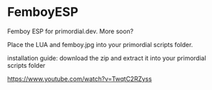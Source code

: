 # FemboyESP
Femboy ESP for primordial.dev. More soon?

Place the LUA and femboy.jpg into your primordial scripts folder.

installation guide:
download the zip and extract it into your primordial scripts folder

https://www.youtube.com/watch?v=TwqtC2RZyss
